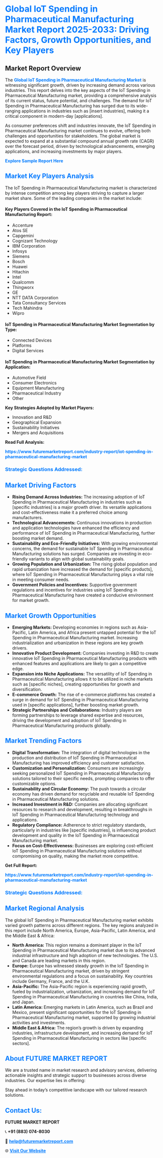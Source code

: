 <h1 style="color: #007BFF;">Global IoT Spending in Pharmaceutical Manufacturing Market Report 2025-2033: Driving Factors, Growth Opportunities, and Key Players</h1>

<section id="overview">
<h2>Market Report Overview</h2>
<p>The <a href="https://www.futuremarketreport.com/industry-report/iot-spending-in-pharmaceutical-manufacturing-market" style="color: #007BFF; text-decoration: none;"><strong>Global IoT Spending in Pharmaceutical Manufacturing Market</strong></a> is witnessing significant growth, driven by increasing demand across various industries. This report delves into the key aspects of the IoT Spending in Pharmaceutical Manufacturing market, providing a comprehensive analysis of its current status, future potential, and challenges. The demand for IoT Spending in Pharmaceutical Manufacturing has surged due to its wide-ranging applications in industries such as [insert industries], making it a critical component in modern-day [applications].</p>
<p>As consumer preferences shift and industries innovate, the IoT Spending in Pharmaceutical Manufacturing market continues to evolve, offering both challenges and opportunities for stakeholders. The global market is expected to expand at a substantial compound annual growth rate (CAGR) over the forecast period, driven by technological advancements, emerging applications, and increasing investments by major players.</p>
</section>

<section id="overview">
<p><a href="https://www.futuremarketreport.com/request-sample/reportId=35524" style="color: #007BFF; text-decoration: none;"><strong>Explore Sample Report Here</strong></a></p>
</section>

<section id="key-players">
<h2 style="color: #007BFF;">Market Key Players Analysis</h2>
<p>The IoT Spending in Pharmaceutical Manufacturing market is characterized by intense competition among key players striving to capture a larger market share. Some of the leading companies in the market include:</p>
<h4>Key Players Covered in the IoT Spending in Pharmaceutical Manufacturing Report:</h4>
<ul><li>Accenture</li><li>Atos SE</li><li>Capgemini</li><li>Cognizant Technology</li><li>IBM Corporation</li><li>Infosys</li><li>Siemens</li><li>Bosch</li><li>Huawei</li><li>Hitachin</li><li>Intel</li><li>Qualcomm</li><li>Thingworx</li><li>GE</li><li>NTT DATA Corporation</li><li>Tata Consultancy Services</li><li>Tech Mahindra</li><li>Wipro</li></ul>
<h4>IoT Spending in Pharmaceutical Manufacturing Market Segmentation by Type:</h4>
<ul><li>Connected Devices</li><li>Platforms</li><li>Digital Services</li></ul>

<h4>IoT Spending in Pharmaceutical Manufacturing Market Segmentation by Application:</h4>
<ul><li>Automotive Field</li><li>Consumer Electronics</li><li>Equipment Manufacturing</li><li>Pharmaceutical Industry</li><li>Other</li></ul>
<p><strong>Key Strategies Adopted by Market Players:</strong></p>
<ul>
<li>Innovation and R&D</li>
<li>Geographical Expansion</li>
<li>Sustainability Initiatives</li>
<li>Mergers and Acquisitions</li>
</ul>
</section>

<section>
<p><strong>Read Full Analysis: </strong></p><a href="https://www.futuremarketreport.com/industry-report/iot-spending-in-pharmaceutical-manufacturing-market" style="color: #007BFF; text-decoration: none;"><strong>https://www.futuremarketreport.com/industry-report/iot-spending-in-pharmaceutical-manufacturing-market</strong></a>
<h3 style="color: #007BFF;">Strategic Questions Addressed:</h3>
</section>

<section id="driving-factors">
<h2 style="color: #007BFF;">Market Driving Factors</h2>
<ul>
<li><strong>Rising Demand Across Industries:</strong> The increasing adoption of IoT Spending in Pharmaceutical Manufacturing in industries such as [specific industries] is a major growth driver. Its versatile applications and cost-effectiveness make it a preferred choice among manufacturers.</li>
<li><strong>Technological Advancements:</strong> Continuous innovations in production and application technologies have enhanced the efficiency and performance of IoT Spending in Pharmaceutical Manufacturing, further boosting market demand.</li>
<li><strong>Sustainability and Eco-Friendly Initiatives:</strong> With growing environmental concerns, the demand for sustainable IoT Spending in Pharmaceutical Manufacturing solutions has surged. Companies are investing in eco-friendly variants to align with global sustainability goals.</li>
<li><strong>Growing Population and Urbanization:</strong> The rising global population and rapid urbanization have increased the demand for [specific products], where IoT Spending in Pharmaceutical Manufacturing plays a vital role in meeting consumer needs.</li>
<li><strong>Government Policies and Incentives:</strong> Supportive government regulations and incentives for industries using IoT Spending in Pharmaceutical Manufacturing have created a conducive environment for market growth.</li>
</ul>
</section>

<section id="growth-opportunities">
<h2 style="color: #007BFF;">Market Growth Opportunities</h2>
<ul>
<li><strong>Emerging Markets:</strong> Developing economies in regions such as Asia-Pacific, Latin America, and Africa present untapped potential for the IoT Spending in Pharmaceutical Manufacturing market. Increasing industrialization and urbanization in these regions are key growth drivers.</li>
<li><strong>Innovative Product Development:</strong> Companies investing in R&D to create innovative IoT Spending in Pharmaceutical Manufacturing products with enhanced features and applications are likely to gain a competitive edge.</li>
<li><strong>Expansion into Niche Applications:</strong> The versatility of IoT Spending in Pharmaceutical Manufacturing allows it to be utilized in niche markets such as [specific niches], creating opportunities for growth and diversification.</li>
<li><strong>E-commerce Growth:</strong> The rise of e-commerce platforms has created a surge in demand for IoT Spending in Pharmaceutical Manufacturing used in [specific applications], further boosting market growth.</li>
<li><strong>Strategic Partnerships and Collaborations:</strong> Industry players are forming partnerships to leverage shared expertise and resources, driving the development and adoption of IoT Spending in Pharmaceutical Manufacturing products globally.</li>
</ul>
</section>

<section id="trending-factors">
<h2 style="color: #007BFF;">Market Trending Factors</h2>
<ul>
<li><strong>Digital Transformation:</strong> The integration of digital technologies in the production and distribution of IoT Spending in Pharmaceutical Manufacturing has improved efficiency and customer satisfaction.</li>
<li><strong>Customization and Personalization:</strong> Consumers are increasingly seeking personalized IoT Spending in Pharmaceutical Manufacturing solutions tailored to their specific needs, prompting companies to offer customizable options.</li>
<li><strong>Sustainability and Circular Economy:</strong> The push towards a circular economy has driven demand for recyclable and reusable IoT Spending in Pharmaceutical Manufacturing solutions.</li>
<li><strong>Increased Investment in R&D:</strong> Companies are allocating significant resources to research and development, resulting in breakthroughs in IoT Spending in Pharmaceutical Manufacturing technology and applications.</li>
<li><strong>Regulatory Compliance:</strong> Adherence to strict regulatory standards, particularly in industries like [specific industries], is influencing product development and quality in the IoT Spending in Pharmaceutical Manufacturing market.</li>
<li><strong>Focus on Cost-Effectiveness:</strong> Businesses are exploring cost-efficient IoT Spending in Pharmaceutical Manufacturing solutions without compromising on quality, making the market more competitive.</li>
</ul>
</section>

<section>
<p><strong>Get Full Report: </strong></p><a href="https://www.futuremarketreport.com/industry-report/iot-spending-in-pharmaceutical-manufacturing-market" style="color: #007BFF; text-decoration: none;"><strong>https://www.futuremarketreport.com/industry-report/iot-spending-in-pharmaceutical-manufacturing-market</strong></a>
<h3 style="color: #007BFF;">Strategic Questions Addressed:</h3>
</section>


<section id="regional-analysis">
<h2 style="color: #007BFF;">Market Regional Analysis</h2>
<p>The global IoT Spending in Pharmaceutical Manufacturing market exhibits varied growth patterns across different regions. The key regions analyzed in this report include North America, Europe, Asia-Pacific, Latin America, and the Middle East & Africa:</p>
<ul>
<li><strong>North America:</strong> This region remains a dominant player in the IoT Spending in Pharmaceutical Manufacturing market due to its advanced industrial infrastructure and high adoption of new technologies. The U.S. and Canada are leading markets in this region.</li>
<li><strong>Europe:</strong> Europe has witnessed steady growth in the IoT Spending in Pharmaceutical Manufacturing market, driven by stringent environmental regulations and a focus on sustainability. Key countries include Germany, France, and the U.K.</li>
<li><strong>Asia-Pacific:</strong> The Asia-Pacific region is experiencing rapid growth, fueled by industrialization, urbanization, and increasing demand for IoT Spending in Pharmaceutical Manufacturing in countries like China, India, and Japan.</li>
<li><strong>Latin America:</strong> Emerging markets in Latin America, such as Brazil and Mexico, present significant opportunities for the IoT Spending in Pharmaceutical Manufacturing market, supported by growing industrial activities and investments.</li>
<li><strong>Middle East & Africa:</strong> The region’s growth is driven by expanding industries, infrastructure development, and increasing demand for IoT Spending in Pharmaceutical Manufacturing in sectors like [specific sectors].</li>
</ul>
</section>

<footer>
<h2 style="color: #007BFF;">About FUTURE MARKET REPORT</h2>
<p>We are a trusted name in market research and advisory services, delivering actionable insights and strategic support to businesses across diverse industries. Our expertise lies in offering:</p>

<p>Stay ahead in today’s competitive landscape with our tailored research solutions.</p>

<h2 style="color: #007BFF;">Contact Us:</h2>
<p><strong>FUTURE MARKET REPORT</strong></p>
<p>📞 <strong>+91 (883) 074-8030</strong></p>
<p>📧 <strong><a href="mailto:help@futuremarketreport.com" style="color: #007BFF;">help@futuremarketreport.com</a></strong></p>
<p>🌐 <strong><a href="https://www.futuremarketreport.com/" style="color: #007BFF;">Visit Our Website</a></strong></p>
</footer>